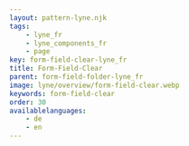 ```yaml
---
layout: pattern-lyne.njk
tags: 
    - lyne_fr
    - lyne_components_fr
    - page
key: form-field-clear-lyne_fr
title: Form-Field-Clear
parent: form-field-folder-lyne_fr
image: lyne/overview/form-field-clear.webp
keywords: form-field-clear
order: 30
availablelanguages: 
    - de
    - en
---
```

